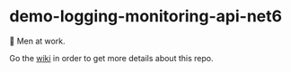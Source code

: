# demo-logging-monitoring-api-net6

:construction: Men at work.

Go the [wiki](https://github.com/wex-maianatanael/demo-logging-monitoring-api-net6/wiki) in order to get more details about this repo.

